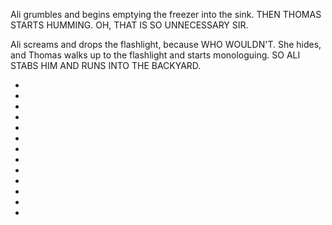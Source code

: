 Ali grumbles and begins emptying the freezer into the sink. THEN THOMAS STARTS HUMMING. OH, THAT IS SO UNNECESSARY SIR.

Ali screams and drops the flashlight, because WHO WOULDN'T. She hides, and Thomas walks up to the flashlight and starts monologuing. SO ALI STABS HIM AND RUNS INTO THE BACKYARD. 

* [](062B-062A--Take04--.md)
* [](062C--Take02--.md)
* [](062D--NoPref.--.md)
* [](062E--Take03--.md)
* [](062F-062G--Take03--.md)
* [](062H-062I--Take02--.md)
* [](062J--Take04--.md)
* [](062K--Take01--.md)
* [](062L--NoPref.--.md)
* [](062M--Take02-03--.md)
* [](062N--Take03--.md)
* [](062Q-062P--ATake05BTake06--.md)
* [](062R--Take04-05--.md)
